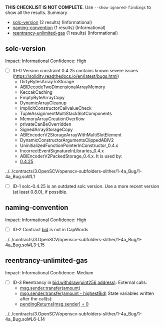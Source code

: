 **THIS CHECKLIST IS NOT COMPLETE**. Use `--show-ignored-findings` to show all the results.
Summary
 - [solc-version](#solc-version) (2 results) (Informational)
 - [naming-convention](#naming-convention) (1 results) (Informational)
 - [reentrancy-unlimited-gas](#reentrancy-unlimited-gas) (1 results) (Informational)
## solc-version
Impact: Informational
Confidence: High
 - [ ] ID-0
Version constraint 0.4.25 contains known severe issues (https://solidity.readthedocs.io/en/latest/bugs.html)
	- DirtyBytesArrayToStorage
	- ABIDecodeTwoDimensionalArrayMemory
	- KeccakCaching
	- EmptyByteArrayCopy
	- DynamicArrayCleanup
	- ImplicitConstructorCallvalueCheck
	- TupleAssignmentMultiStackSlotComponents
	- MemoryArrayCreationOverflow
	- privateCanBeOverridden
	- SignedArrayStorageCopy
	- ABIEncoderV2StorageArrayWithMultiSlotElement
	- DynamicConstructorArgumentsClippedABIV2
	- UninitializedFunctionPointerInConstructor_0.4.x
	- IncorrectEventSignatureInLibraries_0.4.x
	- ABIEncoderV2PackedStorage_0.4.x.
It is used by:
	- [0.4.25](../../contracts/3.OpenSCV/openscv-subfolders-slither/1-4a_Bug/1-4a_Bug.sol#L1)

../../contracts/3.OpenSCV/openscv-subfolders-slither/1-4a_Bug/1-4a_Bug.sol#L1


 - [ ] ID-1
solc-0.4.25 is an outdated solc version. Use a more recent version (at least 0.8.0), if possible.

## naming-convention
Impact: Informational
Confidence: High
 - [ ] ID-2
Contract [bid](../../contracts/3.OpenSCV/openscv-subfolders-slither/1-4a_Bug/1-4a_Bug.sol#L3-L15) is not in CapWords

../../contracts/3.OpenSCV/openscv-subfolders-slither/1-4a_Bug/1-4a_Bug.sol#L3-L15


## reentrancy-unlimited-gas
Impact: Informational
Confidence: Medium
 - [ ] ID-3
Reentrancy in [bid.withdraw(uint256,address)](../../contracts/3.OpenSCV/openscv-subfolders-slither/1-4a_Bug/1-4a_Bug.sol#L6-L14):
	External calls:
	- [msg.sender.transfer(amount)](../../contracts/3.OpenSCV/openscv-subfolders-slither/1-4a_Bug/1-4a_Bug.sol#L10)
	- [msg.sender.transfer(amount - highestBid)](../../contracts/3.OpenSCV/openscv-subfolders-slither/1-4a_Bug/1-4a_Bug.sol#L12)
	State variables written after the call(s):
	- [pendingReturns[msg.sender] = 0](../../contracts/3.OpenSCV/openscv-subfolders-slither/1-4a_Bug/1-4a_Bug.sol#L13)

../../contracts/3.OpenSCV/openscv-subfolders-slither/1-4a_Bug/1-4a_Bug.sol#L6-L14



